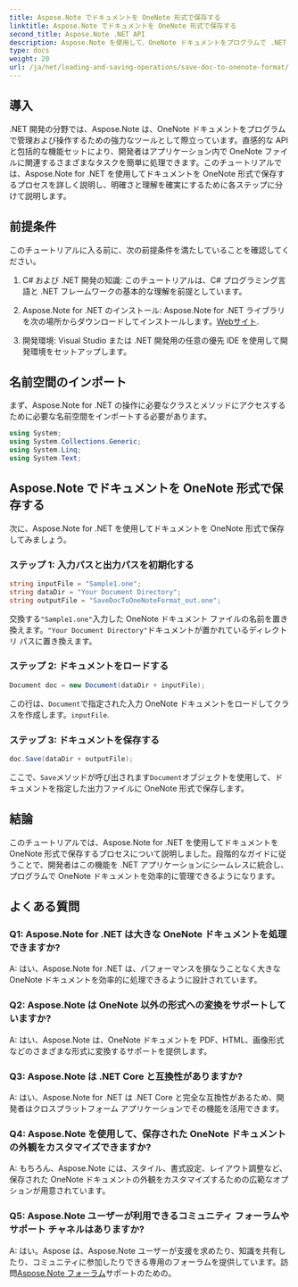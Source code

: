 ```yaml
---
title: Aspose.Note でドキュメントを OneNote 形式で保存する
linktitle: Aspose.Note でドキュメントを OneNote 形式で保存する
second_title: Aspose.Note .NET API
description: Aspose.Note を使用して、OneNote ドキュメントをプログラムで .NET に保存する方法を学習します。コード例を含むステップバイステップのチュートリアル。
type: docs
weight: 20
url: /ja/net/loading-and-saving-operations/save-doc-to-onenote-format/
---
```

## 導入

.NET 開発の分野では、Aspose.Note は、OneNote ドキュメントをプログラムで管理および操作するための強力なツールとして際立っています。直感的な API と包括的な機能セットにより、開発者はアプリケーション内で OneNote ファイルに関連するさまざまなタスクを簡単に処理できます。このチュートリアルでは、Aspose.Note for .NET を使用してドキュメントを OneNote 形式で保存するプロセスを詳しく説明し、明確さと理解を確実にするために各ステップに分けて説明します。

## 前提条件

このチュートリアルに入る前に、次の前提条件を満たしていることを確認してください。

1. C# および .NET 開発の知識: このチュートリアルは、C# プログラミング言語と .NET フレームワークの基本的な理解を前提としています。

2. Aspose.Note for .NET のインストール: Aspose.Note for .NET ライブラリを次の場所からダウンロードしてインストールします。[Webサイト](https://releases.aspose.com/note/net/).

3. 開発環境: Visual Studio または .NET 開発用の任意の優先 IDE を使用して開発環境をセットアップします。

## 名前空間のインポート

まず、Aspose.Note for .NET の操作に必要なクラスとメソッドにアクセスするために必要な名前空間をインポートする必要があります。

```csharp
using System;
using System.Collections.Generic;
using System.Linq;
using System.Text;
```

## Aspose.Note でドキュメントを OneNote 形式で保存する

次に、Aspose.Note for .NET を使用してドキュメントを OneNote 形式で保存してみましょう。

### ステップ 1: 入力パスと出力パスを初期化する

```csharp
string inputFile = "Sample1.one";
string dataDir = "Your Document Directory";
string outputFile = "SaveDocToOneNoteFormat_out.one";
```

交換する`"Sample1.one"`入力した OneNote ドキュメント ファイルの名前を置き換えます。`"Your Document Directory"`ドキュメントが置かれているディレクトリ パスに置き換えます。

### ステップ 2: ドキュメントをロードする

```csharp
Document doc = new Document(dataDir + inputFile);
```

この行は、`Document`で指定された入力 OneNote ドキュメントをロードしてクラスを作成します。`inputFile`.

### ステップ 3: ドキュメントを保存する

```csharp
doc.Save(dataDir + outputFile);
```

ここで、`Save`メソッドが呼び出されます`Document`オブジェクトを使用して、ドキュメントを指定した出力ファイルに OneNote 形式で保存します。

## 結論

このチュートリアルでは、Aspose.Note for .NET を使用してドキュメントを OneNote 形式で保存するプロセスについて説明しました。段階的なガイドに従うことで、開発者はこの機能を .NET アプリケーションにシームレスに統合し、プログラムで OneNote ドキュメントを効率的に管理できるようになります。

## よくある質問

### Q1: Aspose.Note for .NET は大きな OneNote ドキュメントを処理できますか?

A: はい、Aspose.Note for .NET は、パフォーマンスを損なうことなく大きな OneNote ドキュメントを効率的に処理できるように設計されています。

### Q2: Aspose.Note は OneNote 以外の形式への変換をサポートしていますか?

A: はい、Aspose.Note は、OneNote ドキュメントを PDF、HTML、画像形式などのさまざまな形式に変換するサポートを提供します。

### Q3: Aspose.Note は .NET Core と互換性がありますか?

A: はい、Aspose.Note for .NET は .NET Core と完全な互換性があるため、開発者はクロスプラットフォーム アプリケーションでその機能を活用できます。

### Q4: Aspose.Note を使用して、保存された OneNote ドキュメントの外観をカスタマイズできますか?

A: もちろん、Aspose.Note には、スタイル、書式設定、レイアウト調整など、保存された OneNote ドキュメントの外観をカスタマイズするための広範なオプションが用意されています。

### Q5: Aspose.Note ユーザーが利用できるコミュニティ フォーラムやサポート チャネルはありますか?

 A: はい。Aspose は、Aspose.Note ユーザーが支援を求めたり、知識を共有したり、コミュニティに参加したりできる専用のフォーラムを提供しています。訪問[Aspose.Note フォーラム](https://forum.aspose.com/c/note/28)サポートのための。